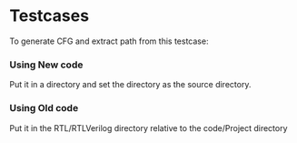 # Testcases
To generate CFG and extract path from this testcase:

### Using New code
Put it in a directory and set the directory as the source directory.

### Using Old code
Put it in the RTL/RTLVerilog directory relative to the code/Project directory
